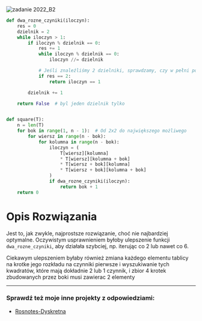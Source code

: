 <picture>
  <source srcset="../../srt/zbior_zadan/2022_B2.png" media="(prefers-color-scheme: light)">
  <source srcset="../../srt/zbior_zadan/black_2022_B2.png" media="(prefers-color-scheme: dark)">
  <img src="../../srt/zbior_zadan/black_2022_B2.png" alt="zadanie 2022_B2">
</picture>

```python
def dwa_rozne_czyniki(iloczyn):
    res = 0
    dzielnik = 2
    while iloczyn > 1:
        if iloczyn % dzielnik == 0:
            res += 1
            while iloczyn % dzielnik == 0:
                iloczyn //= dzielnik

            # Jeśli znaleźliśmy 2 dzielniki, sprawdzamy, czy w pełni podzieliły liczbę
            if res == 2:
                return iloczyn == 1

        dzielnik += 1

    return False  # byl jeden dzielnik tylko


def square(T):
    n = len(T)
    for bok in range(1, n - 1):  # Od 2x2 do największego możliwego
        for wiersz in range(n - bok):
            for kolumna in range(n - bok):
                iloczyn = (
                    T[wiersz][kolumna]
                    * T[wiersz][kolumna + bok]
                    * T[wiersz + bok][kolumna]
                    * T[wiersz + bok][kolumna + bok]
                )
                if dwa_rozne_czyniki(iloczyn):
                    return bok + 1
    return 0
```

# Opis Rozwiązania

Jest to, jak zwykle, najprostsze rozwiązanie, choć nie najbardziej optymalne. Oczywistym usprawnieniem byłoby ulepszenie funkcji `dwa_rozne_czyniki`, aby działała szybciej, np. iterując co 2 lub nawet co 6.

Ciekawym ulepszeniem byłaby również zmiana każdego elementu tablicy na krotke jego rozkładu na czynniki pierwsze i wyszukiwanie tych kwadratów, które mają dokładnie 2 lub 1 czynnik, i  zbior 4 krotek zbudowanych przez boki musi zawierac 2 elementy


---
### Sprawdź też moje inne projekty z odpowiedziami:
- [Rosnotes-Dyskretna](https://github.com/kamilGie/Rosnotes-Dyskretna)
